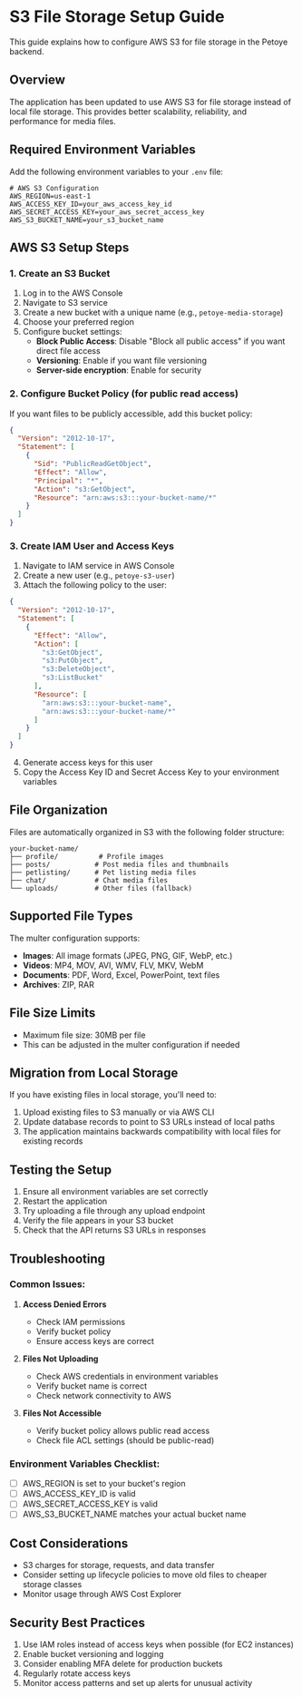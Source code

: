 # S3 File Storage Setup Guide

This guide explains how to configure AWS S3 for file storage in the Petoye backend.

## Overview

The application has been updated to use AWS S3 for file storage instead of local file storage. This provides better scalability, reliability, and performance for media files.

## Required Environment Variables

Add the following environment variables to your `.env` file:

```env
# AWS S3 Configuration
AWS_REGION=us-east-1
AWS_ACCESS_KEY_ID=your_aws_access_key_id
AWS_SECRET_ACCESS_KEY=your_aws_secret_access_key
AWS_S3_BUCKET_NAME=your_s3_bucket_name
```

## AWS S3 Setup Steps

### 1. Create an S3 Bucket

1. Log in to the AWS Console
2. Navigate to S3 service
3. Create a new bucket with a unique name (e.g., `petoye-media-storage`)
4. Choose your preferred region
5. Configure bucket settings:
   - **Block Public Access**: Disable "Block all public access" if you want direct file access
   - **Versioning**: Enable if you want file versioning
   - **Server-side encryption**: Enable for security

### 2. Configure Bucket Policy (for public read access)

If you want files to be publicly accessible, add this bucket policy:

```json
{
  "Version": "2012-10-17",
  "Statement": [
    {
      "Sid": "PublicReadGetObject",
      "Effect": "Allow",
      "Principal": "*",
      "Action": "s3:GetObject",
      "Resource": "arn:aws:s3:::your-bucket-name/*"
    }
  ]
}
```

### 3. Create IAM User and Access Keys

1. Navigate to IAM service in AWS Console
2. Create a new user (e.g., `petoye-s3-user`)
3. Attach the following policy to the user:

```json
{
  "Version": "2012-10-17",
  "Statement": [
    {
      "Effect": "Allow",
      "Action": [
        "s3:GetObject",
        "s3:PutObject",
        "s3:DeleteObject",
        "s3:ListBucket"
      ],
      "Resource": [
        "arn:aws:s3:::your-bucket-name",
        "arn:aws:s3:::your-bucket-name/*"
      ]
    }
  ]
}
```

4. Generate access keys for this user
5. Copy the Access Key ID and Secret Access Key to your environment variables

## File Organization

Files are automatically organized in S3 with the following folder structure:

```
your-bucket-name/
├── profile/          # Profile images
├── posts/           # Post media files and thumbnails
├── petlisting/      # Pet listing media files
├── chat/            # Chat media files
└── uploads/         # Other files (fallback)
```

## Supported File Types

The multer configuration supports:

- **Images**: All image formats (JPEG, PNG, GIF, WebP, etc.)
- **Videos**: MP4, MOV, AVI, WMV, FLV, MKV, WebM
- **Documents**: PDF, Word, Excel, PowerPoint, text files
- **Archives**: ZIP, RAR

## File Size Limits

- Maximum file size: 30MB per file
- This can be adjusted in the multer configuration if needed

## Migration from Local Storage

If you have existing files in local storage, you'll need to:

1. Upload existing files to S3 manually or via AWS CLI
2. Update database records to point to S3 URLs instead of local paths
3. The application maintains backwards compatibility with local files for existing records

## Testing the Setup

1. Ensure all environment variables are set correctly
2. Restart the application
3. Try uploading a file through any upload endpoint
4. Verify the file appears in your S3 bucket
5. Check that the API returns S3 URLs in responses

## Troubleshooting

### Common Issues:

1. **Access Denied Errors**

   - Check IAM permissions
   - Verify bucket policy
   - Ensure access keys are correct

2. **Files Not Uploading**

   - Check AWS credentials in environment variables
   - Verify bucket name is correct
   - Check network connectivity to AWS

3. **Files Not Accessible**
   - Verify bucket policy allows public read access
   - Check file ACL settings (should be public-read)

### Environment Variables Checklist:

- [ ] AWS_REGION is set to your bucket's region
- [ ] AWS_ACCESS_KEY_ID is valid
- [ ] AWS_SECRET_ACCESS_KEY is valid
- [ ] AWS_S3_BUCKET_NAME matches your actual bucket name

## Cost Considerations

- S3 charges for storage, requests, and data transfer
- Consider setting up lifecycle policies to move old files to cheaper storage classes
- Monitor usage through AWS Cost Explorer

## Security Best Practices

1. Use IAM roles instead of access keys when possible (for EC2 instances)
2. Enable bucket versioning and logging
3. Consider enabling MFA delete for production buckets
4. Regularly rotate access keys
5. Monitor access patterns and set up alerts for unusual activity
